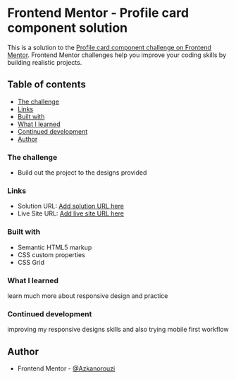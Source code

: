 # Frontend Mentor - Profile card component solution

This is a solution to the [Profile card component challenge on Frontend Mentor](https://www.frontendmentor.io/challenges/profile-card-component-cfArpWshJ). Frontend Mentor challenges help you improve your coding skills by building realistic projects.

## Table of contents

- [The challenge](#the-challenge)
- [Links](#links)
- [Built with](#built-with)
- [What I learned](#what-i-learned)
- [Continued development](#continued-development)
- [Author](#author)

### The challenge

- Build out the project to the designs provided

### Links

- Solution URL: [Add solution URL here]()
- Live Site URL: [Add live site URL here]()

### Built with

- Semantic HTML5 markup
- CSS custom properties
- CSS Grid

### What I learned

learn much more about responsive design and practice

### Continued development

improving my responsive designs skills and also trying mobile first workflow

## Author

- Frontend Mentor - [@Azkanorouzi](https://www.frontendmentor.io/profile/Azkanorouzi)
